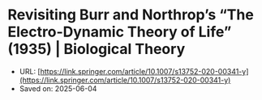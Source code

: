 # Revisiting Burr and Northrop’s “The Electro-Dynamic Theory of Life” (1935) | Biological Theory

- URL: [https://link.springer.com/article/10.1007/s13752-020-00341-y](https://link.springer.com/article/10.1007/s13752-020-00341-y)
- Saved on: 2025-06-04
